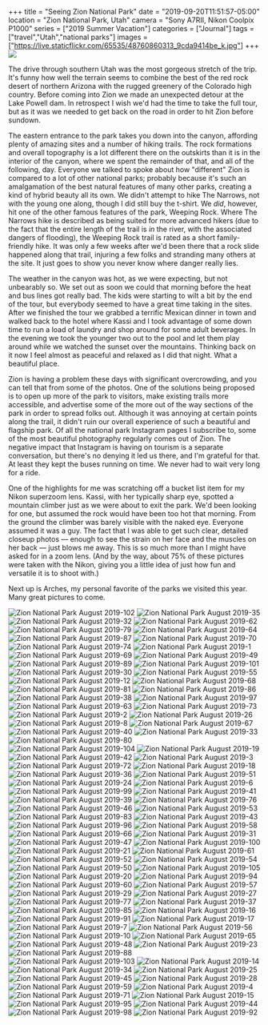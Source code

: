+++
title = "Seeing Zion National Park"
date = "2019-09-20T11:51:57-05:00"
location = "Zion National Park, Utah"
camera = "Sony A7RII, Nikon Coolpix P1000"
series = ["2019 Summer Vacation"]
categories = ["Journal"]
tags = ["travel","Utah","national parks"]
images = ["https://live.staticflickr.com/65535/48760860313_9cda9414be_k.jpg"]
+++
<img src="https://live.staticflickr.com/65535/48760860313_9cda9414be_k.jpg">
<!--more-->

The drive through southern Utah was the most gorgeous stretch of the trip. It's funny how well the terrain seems to combine the best of the red rock desert of northern Arizona with the rugged greenery of the Colorado high country. Before coming into Zion we made an unexpected detour at the Lake Powell dam. In retrospect I wish we'd had the time to take the full tour, but as it was we needed to get back on the road in order to hit Zion before sundown. 

The eastern entrance to the park takes you down into the canyon, affording plenty of amazing sites and a number of hiking trails. The rock formations and overall topography is a lot different there on the outskirts than it is in the interior of the canyon, where we spent the remainder of that, and all of the following, day. Everyone we talked to spoke about how "different" Zion is compared to a lot of other national parks; probably because it's such an amalgamation of the best natural features of many other parks, creating a kind of hybrid beauty all its own. We didn't attempt to hike The Narrows, not with the young one along, though I did still buy the t-shirt. We *did*, however, hit one of the other famous features of the park, Weeping Rock. Where The Narrows hike is described as being suited for more advanced hikers (due to the fact that the entire length of the trail is *in* the river, with the associated dangers of flooding), the Weeping Rock trail is rated as a short family-friendly hike. It was only a few weeks after we'd been there that a rock slide happened along that trail, injuring a few folks and stranding many others at the site. It just goes to show you never know where danger really lies.

The weather in the canyon was hot, as we were expecting, but not unbearably so. We set out as soon we could that morning before the heat and bus lines got really bad. The kids were starting to wilt a bit by the end of the tour, but everybody seemed to have a great time taking in the sites. After we finished the tour we grabbed a terrific Mexican dinner in town and walked back to the hotel where Kassi and I took advantage of some down time to run a load of laundry and shop around for some adult beverages. In the evening we took the younger two out to the pool and let them play around while we watched the sunset over the mountains. Thinking back on it now I feel almost as peaceful and relaxed as I did that night. What a beautiful place.

Zion is having a problem these days with significant overcrowding, and you can tell that from some of the photos. One of the solutions being proposed is to open up more of the park to visitors, make existing trails more accessible, and advertise some of the more out of the way sections of the park in order to spread folks out. Although it was annoying at certain points along the trail, it didn't ruin our overall experience of such a beautiful and flagship park. Of all the national park Instagram pages I subscribe to, some of the most beautiful photography regularly comes out of Zion. The negative impact that Instagram is having on tourism is a separate conversation, but there's no denying it led us there, and I'm grateful for that. At least they kept the buses running on time. We never had to wait very long for a ride. 

One of the highlights for me was scratching off a bucket list item for my Nikon superzoom lens. Kassi, with her typically sharp eye, spotted a mountain climber just as we were about to exit the park. We'd been looking for one, but assumed the rock would have been too hot that morning. From the ground the climber was barely visible with the naked eye. Everyone assumed it was a guy. The fact that I was able to get such clear, detailed closeup photos — enough to see the strain on her face and the muscles on her back — just blows me away. This is so much more than I might have asked for in a zoom lens. (And by the way, about 75% of these pictures were taken with the Nikon, giving you a little idea of just how fun and versatile it is to shoot with.)

Next up is Arches, my personal favorite of the parks we visited this year. Many great pictures to come.

<div id="gallery">
		<img alt="Zion National Park August 2019-102" src="https://live.staticflickr.com/65535/48761278371_c714939fb6.jpg"
			data-image="https://live.staticflickr.com/65535/48761278371_98f42b781e_k.jpg">
		<img alt="Zion National Park August 2019-35" src="https://live.staticflickr.com/65535/48760967058_d244721bb9.jpg"
			data-image="https://live.staticflickr.com/65535/48760967058_d48209d2cc_k.jpg">
		<img alt="Zion National Park August 2019-32" src="https://live.staticflickr.com/65535/48761472462_edfa351d0b.jpg"
			data-image="https://live.staticflickr.com/65535/48761472462_8ea19e311e_k.jpg">
		<img alt="Zion National Park August 2019-62" src="https://live.staticflickr.com/65535/48761282436_1a3ffefa38.jpg"
			data-image="https://live.staticflickr.com/65535/48761282436_f7b0a08ae0_o.jpg">
		<img alt="Zion National Park August 2019-79" src="https://live.staticflickr.com/65535/48761280871_45eccdc814.jpg"
			data-image="https://live.staticflickr.com/65535/48761280871_3d54cc5abc_k.jpg">
		<img alt="Zion National Park August 2019-64" src="https://live.staticflickr.com/65535/48760964558_f89663bd02.jpg"
			data-image="https://live.staticflickr.com/65535/48760964558_c77bd8aa1a_k.jpg">
		<img alt="Zion National Park August 2019-87" src="https://live.staticflickr.com/65535/48761279646_e1f4c48a74.jpg"
			data-image="https://live.staticflickr.com/65535/48761279646_d339c2a48c_k.jpg">
		<img alt="Zion National Park August 2019-70" src="https://live.staticflickr.com/65535/48761469047_200c9e31a4.jpg"
			data-image="https://live.staticflickr.com/65535/48761469047_83edf1f012_k.jpg">
		<img alt="Zion National Park August 2019-74" src="https://live.staticflickr.com/65535/48761468852_039ebc209b.jpg"
			data-image="https://live.staticflickr.com/65535/48761468852_566ef04af3_k.jpg">
		<img alt="Zion National Park August 2019-1" src="https://live.staticflickr.com/65535/48761366727_554d441893.jpg"
			data-image="https://live.staticflickr.com/65535/48761366727_12b370fd05_k.jpg">
		<img alt="Zion National Park August 2019-69" src="https://live.staticflickr.com/65535/48761469237_c52f1b47a2.jpg"
			data-image="https://live.staticflickr.com/65535/48761469237_11630dabbf_k.jpg">
		<img alt="Zion National Park August 2019-49" src="https://live.staticflickr.com/65535/48760965893_e33cacf999.jpg"
			data-image="https://live.staticflickr.com/65535/48760965893_96b454f252_k.jpg">
		<img alt="Zion National Park August 2019-89" src="https://live.staticflickr.com/65535/48761279481_5066549e05.jpg"
			data-image="https://live.staticflickr.com/65535/48761279481_2816983ba7_k.jpg">
		<img alt="Zion National Park August 2019-101" src="https://live.staticflickr.com/65535/48760960963_14b7e36f95.jpg"
			data-image="https://live.staticflickr.com/65535/48760960963_344ee7c996_k.jpg">
		<img alt="Zion National Park August 2019-30" src="https://live.staticflickr.com/65535/48760967298_a94b1e7f5c.jpg"
			data-image="https://live.staticflickr.com/65535/48760967298_cc6cfc1e3c_k.jpg">
		<img alt="Zion National Park August 2019-55" src="https://live.staticflickr.com/65535/48760965418_ef4db75f08.jpg"
			data-image="https://live.staticflickr.com/65535/48760965418_98c4f4ca5c_k.jpg">
		<img alt="Zion National Park August 2019-12" src="https://live.staticflickr.com/65535/48761177061_12accbfa6c.jpg"
			data-image="https://live.staticflickr.com/65535/48761177061_a60408824b_k.jpg">
		<img alt="Zion National Park August 2019-68" src="https://live.staticflickr.com/65535/48760964248_28f3869e2c.jpg"
			data-image="https://live.staticflickr.com/65535/48760964248_4adcd84661_k.jpg">
		<img alt="Zion National Park August 2019-81" src="https://live.staticflickr.com/65535/48761468277_c4d8027a66.jpg"
			data-image="https://live.staticflickr.com/65535/48761468277_02c87ff73d_k.jpg">
		<img alt="Zion National Park August 2019-86" src="https://live.staticflickr.com/65535/48761279891_139bd9e1b8.jpg"
			data-image="https://live.staticflickr.com/65535/48761279891_72dd4ad679_k.jpg">
		<img alt="Zion National Park August 2019-38" src="https://live.staticflickr.com/65535/48760966798_d62628812b.jpg"
			data-image="https://live.staticflickr.com/65535/48760966798_4e94f46450_k.jpg">
		<img alt="Zion National Park August 2019-97" src="https://live.staticflickr.com/65535/48761466642_b84afa8626.jpg"
			data-image="https://live.staticflickr.com/65535/48761466642_9f37b0fee7_k.jpg">
		<img alt="Zion National Park August 2019-63" src="https://live.staticflickr.com/65535/48761282366_0acf1fbf31.jpg"
			data-image="https://live.staticflickr.com/65535/48761282366_4e60be2fb7_k.jpg">
		<img alt="Zion National Park August 2019-73" src="https://live.staticflickr.com/65535/48760963693_774840b971.jpg"
			data-image="https://live.staticflickr.com/65535/48760963693_8b8c3f6cc2_k.jpg">
		<img alt="Zion National Park August 2019-2" src="https://live.staticflickr.com/65535/48760859533_cb7d0673c8.jpg"
			data-image="https://live.staticflickr.com/65535/48760859533_3ea1232e5b_k.jpg">
		<img alt="Zion National Park August 2019-26" src="https://live.staticflickr.com/65535/48761177411_cbd179f563.jpg"
			data-image="https://live.staticflickr.com/65535/48761177411_4522fa7b19_k.jpg">
		<img alt="Zion National Park August 2019-8" src="https://live.staticflickr.com/65535/48760859783_1e3e27d31e.jpg"
			data-image="https://live.staticflickr.com/65535/48760859783_c2fcffbdcf_k.jpg">
		<img alt="Zion National Park August 2019-67" src="https://live.staticflickr.com/65535/48761281911_533edcb1d5.jpg"
			data-image="https://live.staticflickr.com/65535/48761281911_3e72c11a28_k.jpg">
		<img alt="Zion National Park August 2019-40" src="https://live.staticflickr.com/65535/48760966583_ce3dff3859.jpg"
			data-image="https://live.staticflickr.com/65535/48760966583_ea1a1cd3b4_k.jpg">
		<img alt="Zion National Park August 2019-33" src="https://live.staticflickr.com/65535/48760967158_4b73d77b4f.jpg"
			data-image="https://live.staticflickr.com/65535/48760967158_7f447e4266_k.jpg">
		<img alt="Zion National Park August 2019-80" src="https://live.staticflickr.com/65535/48761280756_018eecfa4a.jpg"
			data-image="https://live.staticflickr.com/65535/48761280756_c5d6bb4bed_k.jpg">
		<img alt="Zion National Park August 2019-104" src="https://live.staticflickr.com/65535/48761278301_3f19618b58.jpg"
			data-image="https://live.staticflickr.com/65535/48761278301_7772f1ece5_k.jpg">
		<img alt="Zion National Park August 2019-19" src="https://live.staticflickr.com/65535/48761177706_79afa1d04e.jpg"
			data-image="https://live.staticflickr.com/65535/48761177706_0a6a66dde0_k.jpg">
		<img alt="Zion National Park August 2019-42" src="https://live.staticflickr.com/65535/48761471477_abcb27f5f7.jpg"
			data-image="https://live.staticflickr.com/65535/48761471477_7e8fddacbe_k.jpg">
		<img alt="Zion National Park August 2019-3" src="https://live.staticflickr.com/65535/48761366652_2e12c5bfab.jpg"
			data-image="https://live.staticflickr.com/65535/48761366652_421eb2160f_k.jpg">
		<img alt="Zion National Park August 2019-72" src="https://live.staticflickr.com/65535/48761281391_3bf8703f30.jpg"
			data-image="https://live.staticflickr.com/65535/48761281391_8416254db3_k.jpg">
		<img alt="Zion National Park August 2019-18" src="https://live.staticflickr.com/65535/48760859043_bd23776337.jpg"
			data-image="https://live.staticflickr.com/65535/48760859043_9e54643716_k.jpg">
		<img alt="Zion National Park August 2019-36" src="https://live.staticflickr.com/65535/48760966998_f543003119.jpg"
			data-image="https://live.staticflickr.com/65535/48760966998_6e46a216a3_k.jpg">
		<img alt="Zion National Park August 2019-51" src="https://live.staticflickr.com/65535/48760965738_c4dc0e31b8.jpg"
			data-image="https://live.staticflickr.com/65535/48760965738_3cc0f6a2b6_k.jpg">
		<img alt="Zion National Park August 2019-24" src="https://live.staticflickr.com/65535/48761366072_88326769c5.jpg"
			data-image="https://live.staticflickr.com/65535/48761366072_f56f9e2a23_k.jpg">
		<img alt="Zion National Park August 2019-6" src="https://live.staticflickr.com/65535/48760859473_53809bdf84.jpg"
			data-image="https://live.staticflickr.com/65535/48760859473_6144c90391_k.jpg">
		<img alt="Zion National Park August 2019-99" src="https://live.staticflickr.com/65535/48760961163_5abcefc9e7.jpg"
			data-image="https://live.staticflickr.com/65535/48760961163_4c28fb1201_k.jpg">
		<img alt="Zion National Park August 2019-41" src="https://live.staticflickr.com/65535/48760966523_5ef67b2648.jpg"
			data-image="https://live.staticflickr.com/65535/48760966523_952144cd7c_k.jpg">
		<img alt="Zion National Park August 2019-39" src="https://live.staticflickr.com/65535/48761471847_c90cf71962.jpg"
			data-image="https://live.staticflickr.com/65535/48761471847_2b92e658a5_k.jpg">
		<img alt="Zion National Park August 2019-76" src="https://live.staticflickr.com/65535/48760963488_32c01c83f2.jpg"
			data-image="https://live.staticflickr.com/65535/48760963488_8d8f752c8d_k.jpg">
		<img alt="Zion National Park August 2019-46" src="https://live.staticflickr.com/65535/48760966098_743830a026.jpg"
			data-image="https://live.staticflickr.com/65535/48760966098_c93e329b6d_k.jpg">
		<img alt="Zion National Park August 2019-53" src="https://live.staticflickr.com/65535/48761470517_c5acfa3c1b.jpg"
			data-image="https://live.staticflickr.com/65535/48761470517_17ccdb4eb4_k.jpg">
		<img alt="Zion National Park August 2019-83" src="https://live.staticflickr.com/65535/48760962828_c43f633136.jpg"
			data-image="https://live.staticflickr.com/65535/48760962828_010a7137d3_k.jpg">
		<img alt="Zion National Park August 2019-43" src="https://live.staticflickr.com/65535/48761283776_df73b07779.jpg"
			data-image="https://live.staticflickr.com/65535/48761283776_6784055f95_k.jpg">
		<img alt="Zion National Park August 2019-96" src="https://live.staticflickr.com/65535/48761466667_3e5ca6a50e.jpg"
			data-image="https://live.staticflickr.com/65535/48761466667_f3f3e16f6a_k.jpg">
		<img alt="Zion National Park August 2019-58" src="https://live.staticflickr.com/65535/48761470132_803941a42a.jpg"
			data-image="https://live.staticflickr.com/65535/48761470132_dcc7f676a4_k.jpg">
		<img alt="Zion National Park August 2019-66" src="https://live.staticflickr.com/65535/48761469522_be5c80d542.jpg"
			data-image="https://live.staticflickr.com/65535/48761469522_5dd0bed95c_k.jpg">
		<img alt="Zion National Park August 2019-31" src="https://live.staticflickr.com/65535/48761472522_21dde5e4bd.jpg"
			data-image="https://live.staticflickr.com/65535/48761472522_f44b7b61af_k.jpg">
		<img alt="Zion National Park August 2019-47" src="https://live.staticflickr.com/65535/48761470987_ded0bac256.jpg"
			data-image="https://live.staticflickr.com/65535/48761470987_c71bbd8f26_k.jpg">
		<img alt="Zion National Park August 2019-100" src="https://live.staticflickr.com/65535/48761278536_49e66d9a02.jpg"
			data-image="https://live.staticflickr.com/65535/48761278536_3d5933c066_k.jpg">
		<img alt="Zion National Park August 2019-21" src="https://live.staticflickr.com/65535/48760858433_6ecde814ea.jpg"
			data-image="https://live.staticflickr.com/65535/48760858433_507efa91fa_k.jpg">
		<img alt="Zion National Park August 2019-61" src="https://live.staticflickr.com/65535/48760964943_895269036b.jpg"
			data-image="https://live.staticflickr.com/65535/48760964943_12c890edb7_k.jpg">
		<img alt="Zion National Park August 2019-52" src="https://live.staticflickr.com/65535/48761283236_d6c3c9c815.jpg"
			data-image="https://live.staticflickr.com/65535/48761283236_ebead7368d_k.jpg">
		<img alt="Zion National Park August 2019-54" src="https://live.staticflickr.com/65535/48760965503_21708b1cd8.jpg"
			data-image="https://live.staticflickr.com/65535/48760965503_a1ddbfbba4_k.jpg">
		<img alt="Zion National Park August 2019-50" src="https://live.staticflickr.com/65535/48761470752_b0fc47dc33.jpg"
			data-image="https://live.staticflickr.com/65535/48761470752_47a36da027_k.jpg">
		<img alt="Zion National Park August 2019-105" src="https://live.staticflickr.com/65535/48761278246_86f71e7f7d.jpg"
			data-image="https://live.staticflickr.com/65535/48761278246_de6d9b3b10_k.jpg">
		<img alt="Zion National Park August 2019-20" src="https://live.staticflickr.com/65535/48760858598_9d0233eef4.jpg"
			data-image="https://live.staticflickr.com/65535/48760858598_d51a827426_k.jpg">
		<img alt="Zion National Park August 2019-94" src="https://live.staticflickr.com/65535/48761466867_4887d285ce.jpg"
			data-image="https://live.staticflickr.com/65535/48761466867_365f36f700_k.jpg">
		<img alt="Zion National Park August 2019-60" src="https://live.staticflickr.com/65535/48760965028_8bc5e4bed1.jpg"
			data-image="https://live.staticflickr.com/65535/48760965028_2addf5ac4e_k.jpg">
		<img alt="Zion National Park August 2019-57" src="https://live.staticflickr.com/65535/48760965263_e8f33f198d.jpg"
			data-image="https://live.staticflickr.com/65535/48760965263_c98c08cfb1_k.jpg">
		<img alt="Zion National Park August 2019-29" src="https://live.staticflickr.com/65535/48761284941_66c4ab2596.jpg"
			data-image="https://live.staticflickr.com/65535/48761284941_70af13569e_k.jpg">
		<img alt="Zion National Park August 2019-27" src="https://live.staticflickr.com/65535/48761177351_b8c59a1fc8.jpg"
			data-image="https://live.staticflickr.com/65535/48761177351_3499282e1e_k.jpg">
		<img alt="Zion National Park August 2019-77" src="https://live.staticflickr.com/65535/48760963423_55ee47e9d2.jpg"
			data-image="https://live.staticflickr.com/65535/48760963423_14718c5c42_k.jpg">
		<img alt="Zion National Park August 2019-37" src="https://live.staticflickr.com/65535/48761472097_b3a04bdef6.jpg"
			data-image="https://live.staticflickr.com/65535/48761472097_764b4080fc_k.jpg">
		<img alt="Zion National Park August 2019-85" src="https://live.staticflickr.com/65535/48761467817_32db9c7c5b.jpg"
			data-image="https://live.staticflickr.com/65535/48761467817_3524263949_k.jpg">
		<img alt="Zion National Park August 2019-16" src="https://live.staticflickr.com/65535/48760860313_f40e739649.jpg"
			data-image="https://live.staticflickr.com/65535/48760860313_9cda9414be_k.jpg">
		<img alt="Zion National Park August 2019-91" src="https://live.staticflickr.com/65535/48761279401_1702f239ee.jpg"
			data-image="https://live.staticflickr.com/65535/48761279401_e67822ceb9_o.jpg">
		<img alt="Zion National Park August 2019-17" src="https://live.staticflickr.com/65535/48761367327_dd4995b71a.jpg"
			data-image="https://live.staticflickr.com/65535/48761367327_75de77f54f_k.jpg">
		<img alt="Zion National Park August 2019-7" src="https://live.staticflickr.com/65535/48760858488_de5cb69014.jpg"
			data-image="https://live.staticflickr.com/65535/48760858488_4a83b03abc_k.jpg">
		<img alt="Zion National Park August 2019-56" src="https://live.staticflickr.com/65535/48761282986_7872e32806.jpg"
			data-image="https://live.staticflickr.com/65535/48761282986_d21c852839_k.jpg">
		<img alt="Zion National Park August 2019-10" src="https://live.staticflickr.com/65535/48761179191_abb5848614.jpg"
			data-image="https://live.staticflickr.com/65535/48761179191_6a9e769bf4_k.jpg">
		<img alt="Zion National Park August 2019-65" src="https://live.staticflickr.com/65535/48760964463_28a0b50ea5.jpg"
			data-image="https://live.staticflickr.com/65535/48760964463_c6f65ab4cc_k.jpg">
		<img alt="Zion National Park August 2019-48" src="https://live.staticflickr.com/65535/48760965958_88723388a8.jpg"
			data-image="https://live.staticflickr.com/65535/48760965958_00220f0db4_k.jpg">
		<img alt="Zion National Park August 2019-23" src="https://live.staticflickr.com/65535/48761365717_c9c6899f52.jpg"
			data-image="https://live.staticflickr.com/65535/48761365717_d146daf382_k.jpg">
		<img alt="Zion National Park August 2019-88" src="https://live.staticflickr.com/65535/48760962053_caaf1a3b45.jpg"
			data-image="https://live.staticflickr.com/65535/48760962053_de3465bde0_k.jpg">
		<img alt="Zion National Park August 2019-103" src="https://live.staticflickr.com/65535/48760960843_d65947e5c6.jpg"
			data-image="https://live.staticflickr.com/65535/48760960843_c9d3c6edcd_k.jpg">
		<img alt="Zion National Park August 2019-14" src="https://live.staticflickr.com/65535/48761367072_05843a3f14.jpg"
			data-image="https://live.staticflickr.com/65535/48761367072_10ab2a4a27_k.jpg">
		<img alt="Zion National Park August 2019-34" src="https://live.staticflickr.com/65535/48761472362_733eb715df.jpg"
			data-image="https://live.staticflickr.com/65535/48761472362_80bd218b99_k.jpg">
		<img alt="Zion National Park August 2019-25" src="https://live.staticflickr.com/65535/48761366247_57d3707518.jpg"
			data-image="https://live.staticflickr.com/65535/48761366247_f6af369642_k.jpg">
		<img alt="Zion National Park August 2019-45" src="https://live.staticflickr.com/65535/48761471157_37164d677b.jpg"
			data-image="https://live.staticflickr.com/65535/48761471157_a5925b8ede_k.jpg">
		<img alt="Zion National Park August 2019-28" src="https://live.staticflickr.com/65535/48761178491_ba86eaf1f2.jpg"
			data-image="https://live.staticflickr.com/65535/48761178491_529b7fd41c_k.jpg">
		<img alt="Zion National Park August 2019-59" src="https://live.staticflickr.com/65535/48761470022_437062ff35.jpg"
			data-image="https://live.staticflickr.com/65535/48761470022_09548e5abc_k.jpg">
		<img alt="Zion National Park August 2019-4" src="https://live.staticflickr.com/65535/48760859228_333c8fe6dc.jpg"
			data-image="https://live.staticflickr.com/65535/48760859228_c8f56f3f5b_k.jpg">
		<img alt="Zion National Park August 2019-71" src="https://live.staticflickr.com/65535/48760963858_41b12367fa.jpg"
			data-image="https://live.staticflickr.com/65535/48760963858_942ffa4ece_k.jpg">
		<img alt="Zion National Park August 2019-15" src="https://live.staticflickr.com/65535/48761367192_8ce8c3473e.jpg"
			data-image="https://live.staticflickr.com/65535/48761367192_e76ddfc6bd_k.jpg">
		<img alt="Zion National Park August 2019-95" src="https://live.staticflickr.com/65535/48761279081_7eed9803cf.jpg"
			data-image="https://live.staticflickr.com/65535/48761279081_cd928151a8_k.jpg">
		<img alt="Zion National Park August 2019-44" src="https://live.staticflickr.com/65535/48761283671_b3df7b32de.jpg"
			data-image="https://live.staticflickr.com/65535/48761283671_0ee4187c6e_k.jpg">
		<img alt="Zion National Park August 2019-98" src="https://live.staticflickr.com/65535/48760961243_19fecaabf3.jpg"
			data-image="https://live.staticflickr.com/65535/48760961243_fa2224cdd9_k.jpg">
		<img alt="Zion National Park August 2019-92" src="https://live.staticflickr.com/65535/48760961848_862f2cc2b3.jpg"
			data-image="https://live.staticflickr.com/65535/48760961848_c7edb708fb_k.jpg">
</div>
